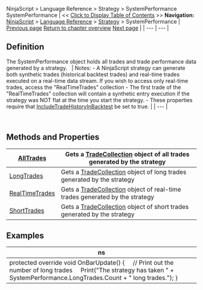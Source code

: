 ﻿
NinjaScript \> Language Reference \> Strategy \> SystemPerformance
SystemPerformance
| \<\< [Click to Display Table of Contents](systemperformance.md) \>\> **Navigation:**     [NinjaScript](ninjascript-1.md) \> [Language Reference](language_reference_wip-1.md) \> [Strategy](strategy-1.md) \> SystemPerformance | [Previous page](strategybaseconverter-1.md) [Return to chapter overview](strategy-1.md) [Next page](alltrades-1.md) |
| --- | --- |
## Definition
The SystemPerformance object holds all trades and trade performance data generated by a strategy.
 
| Notes: - A NinjaScript strategy can generate both synthetic trades (historical backtest trades) and real\-time trades executed on a real\-time data stream. If you wish to access only real\-time trades, access the "RealTimeTrades" collection - The first trade of the "RealTimeTrades" collection will contain a synthetic entry execution if the strategy was NOT flat at the time you start the strategy. - These properties require that [IncludeTradeHistoryInBacktest](includetradehistoryinbacktest-1.md) be set to true. |
| --- |

 
## Methods and Properties
| [AllTrades](alltrades-1.md) | Gets a [TradeCollection](tradecollection-1.md) object of all trades generated by the strategy |
| --- | --- |
| [LongTrades](longtrades-1.md) | Gets a [TradeCollection](tradecollection-1.md) object of long trades generated by the strategy |
| [RealTimeTrades](realtimetrades-1.md) | Gets a [TradeCollection](tradecollection-1.md) object of real\-time trades generated by the strategy |
| [ShortTrades](shorttrades-1.md) | Gets a [TradeCollection](tradecollection-1.md) object of short trades generated by the strategy |

## Examples
| ns |
| --- |
| protected override void OnBarUpdate() {      // Print out the number of long trades      Print("The strategy has taken " \+ SystemPerformance.LongTrades.Count \+ " long trades."); } |

 
